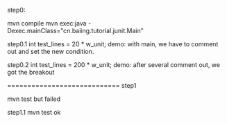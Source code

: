 
step0:

mvn compile
mvn exec:java -Dexec.mainClass="cn.baiing.tutorial.junit.Main"


step0.1
int test_lines = 20 * w_unit;
demo: with main, we have to comment out and set the new condition.


step0.2
int test_lines = 200 * w_unit;
demo: after several comment out, we got the breakout

============================
step1

mvn test
but failed

step1.1
mvn test
ok





